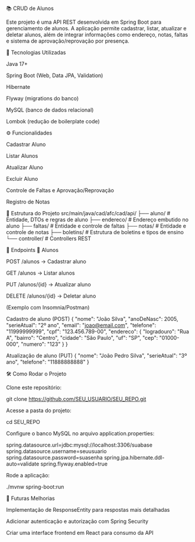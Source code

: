 📚 CRUD de Alunos

Este projeto é uma API REST desenvolvida em Spring Boot para gerenciamento de alunos. A aplicação permite cadastrar, listar, atualizar e deletar alunos, além de integrar informações como endereço, notas, faltas e sistema de aprovação/reprovação por presença.

🚀 Tecnologias Utilizadas

Java 17+

Spring Boot (Web, Data JPA, Validation)

Hibernate

Flyway (migrations do banco)

MySQL (banco de dados relacional)

Lombok (redução de boilerplate code)

⚙️ Funcionalidades

Cadastrar Aluno

Listar Alunos

Atualizar Aluno

Excluir Aluno

Controle de Faltas e Aprovação/Reprovação

Registro de Notas

📂 Estrutura do Projeto src/main/java/cad/afc/cad/api/ ├── aluno/ # Entidade, DTOs e regras de aluno ├── endereco/ # Endereço embutido no aluno ├── faltas/ # Entidade e controle de faltas ├── notas/ # Entidade e controle de notas ├── boletins/ # Estrutura de boletins e tipos de ensino └── controller/ # Controllers REST

🔗 Endpoints 👤 Alunos

POST /alunos → Cadastrar aluno

GET /alunos → Listar alunos

PUT /alunos/{id} → Atualizar aluno

DELETE /alunos/{id} → Deletar aluno

(Exemplo com Insomnia/Postman)

Cadastro de aluno (POST) { "nome": "João Silva", "anoDeNasc": 2005, "serieAtual": "2º ano", "email": "joao@email.com", "telefone": "11999999999", "cpf": "123.456.789-00", "endereco": { "logradouro": "Rua A", "bairro": "Centro", "cidade": "São Paulo", "uf": "SP", "cep": "01000-000", "numero": "123" } }

Atualização de aluno (PUT) { "nome": "João Pedro Silva", "serieAtual": "3º ano", "telefone": "11888888888" }

🛠️ Como Rodar o Projeto

Clone este repositório:

git clone https://github.com/SEU_USUARIO/SEU_REPO.git

Acesse a pasta do projeto:

cd SEU_REPO

Configure o banco MySQL no arquivo application.properties:

spring.datasource.url=jdbc:mysql://localhost:3306/suabase spring.datasource.username=seuusuario spring.datasource.password=suasenha spring.jpa.hibernate.ddl-auto=validate spring.flyway.enabled=true

Rode a aplicação:

./mvnw spring-boot:run

📌 Futuras Melhorias

Implementação de ResponseEntity para respostas mais detalhadas

Adicionar autenticação e autorização com Spring Security

Criar uma interface frontend em React para consumo da API
